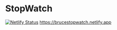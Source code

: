 # StopWatch
[![Netlify Status](https://api.netlify.com/api/v1/badges/260e2954-3511-4cc2-bc64-e4c520114151/deploy-status)](https://app.netlify.com/sites/brucestopwatch/deploys)
https://brucestopwatch.netlify.app
